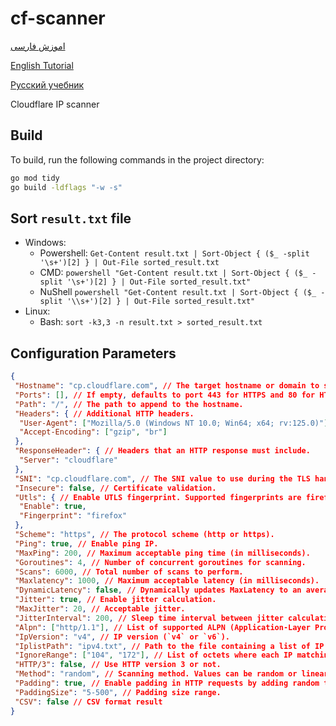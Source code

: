 # cf-scanner

[اموزش فارسی](/tutorial/FA.md)

[English Tutorial](/tutorial/EN.md)

[Русский учебник](/tutorial/RU.md)

Cloudflare IP scanner

## Build

To build, run the following commands in the project directory:

```sh
go mod tidy
go build -ldflags "-w -s"
```

## Sort `result.txt` file

- Windows:
  - Powershell: `Get-Content result.txt | Sort-Object { ($_ -split '\s+')[2] } | Out-File sorted_result.txt`
  - CMD: `powershell "Get-Content result.txt | Sort-Object { ($_ -split '\s+')[2] } | Out-File sorted_result.txt"`
  - NuShell `powershell "Get-Content result.txt | Sort-Object { ($_ -split '\\s+')[2] } | Out-File sorted_result.txt"`
- Linux:
  - Bash: `sort -k3,3 -n result.txt > sorted_result.txt`

## Configuration Parameters

```json
{
 "Hostname": "cp.cloudflare.com", // The target hostname or domain to scan.
 "Ports": [], // If empty, defaults to port 443 for HTTPS and 80 for HTTP.
 "Path": "/", // The path to append to the hostname.
 "Headers": { // Additional HTTP headers.
  "User-Agent": ["Mozilla/5.0 (Windows NT 10.0; Win64; x64; rv:125.0)"],
  "Accept-Encoding": ["gzip", "br"]
 },
 "ResponseHeader": { // Headers that an HTTP response must include.
  "Server": "cloudflare"
 },
 "SNI": "cp.cloudflare.com", // The SNI value to use during the TLS handshake.
 "Insecure": false, // Certificate validation.
 "Utls": { // Enable UTLS fingerprint. Supported fingerprints are firefox, edge, chrome, 360 and ios.
  "Enable": true,
  "Fingerprint": "firefox"
 },
 "Scheme": "https", // The protocol scheme (http or https).
 "Ping": true, // Enable ping IP.
 "MaxPing": 200, // Maximum acceptable ping time (in milliseconds).
 "Goroutines": 4, // Number of concurrent goroutines for scanning.
 "Scans": 6000, // Total number of scans to perform.
 "Maxlatency": 1000, // Maximum acceptable latency (in milliseconds).
 "DynamicLatency": false, // Dynamically updates MaxLatency to an average latency during runtime.
 "Jitter": true, // Enable jitter calculation.
 "MaxJitter": 20, // Acceptable jitter.
 "JitterInterval": 200, // Sleep time interval between jitter calculations (in milliseconds).
 "Alpn": ["http/1.1"], // List of supported ALPN (Application-Layer Protocol Negotiation) protocols.
 "IpVersion": "v4", // IP version (`v4` or `v6`).
 "IplistPath": "ipv4.txt", // Path to the file containing a list of IP addresses (e.g., `ipv4.txt`).
 "IgnoreRange": ["104", "172"], // List of octets where each IP matching the first octet will be ignored.
 "HTTP/3": false, // Use HTTP version 3 or not.
 "Method": "random", // Scanning method. Values can be random or linear.
 "Padding": true, // Enable padding in HTTP requests by adding random text as cookies. This helps eliminate fixed-size requests, enhancing security and privacy.
 "PaddingSize": "5-500", // Padding size range.
 "CSV": false // CSV format result
}
```
